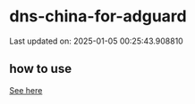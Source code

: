 # dns-china-for-adguard

Last updated on: 2025-01-05 00:25:43.908810

## how to use

[See here](https://github.com/AdguardTeam/AdGuardHome/wiki/Configuration#upstreams-from-file)